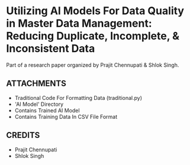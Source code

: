 # Utilizing AI Models For Data Quality in Master Data Management: Reducing Duplicate, Incomplete, & Inconsistent Data

Part of a research paper organized by Prajit Chennupati &amp; Shlok Singh.

## ATTACHMENTS
- Traditional Code For Formatting Data (traditional.py)
- 'AI Model' Directory
-   Contains Trained AI Model
-   Contains Training Data In CSV File Format

## CREDITS
- Prajit Chennupati
- Shlok Singh
